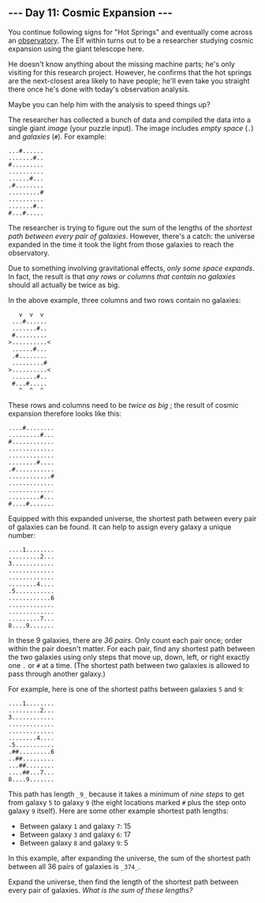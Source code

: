 ## \--- Day 11: Cosmic Expansion ---

You continue following signs for "Hot Springs" and eventually come across an
[observatory](https://en.wikipedia.org/wiki/Observatory). The Elf within turns
out to be a researcher studying cosmic expansion using the giant telescope
here.

He doesn't know anything about the missing machine parts; he's only visiting
for this research project. However, he confirms that the hot springs are the
next-closest area likely to have people; he'll even take you straight there
once he's done with today's observation analysis.

Maybe you can help him with the analysis to speed things up?

The researcher has collected a bunch of data and compiled the data into a
single giant _image_ (your puzzle input). The image includes _empty space_
(`.`) and _galaxies_ (`#`). For example:

    
    
    ...#......
    .......#..
    #.........
    ..........
    ......#...
    .#........
    .........#
    ..........
    .......#..
    #...#.....
    

The researcher is trying to figure out the sum of the lengths of the _shortest
path between every pair of galaxies_. However, there's a catch: the universe
expanded in the time it took the light from those galaxies to reach the
observatory.

Due to something involving gravitational effects, _only some space expands_.
In fact, the result is that _any rows or columns that contain no galaxies_
should all actually be twice as big.

In the above example, three columns and two rows contain no galaxies:

    
    
       v  v  v
     ...#......
     .......#..
     #.........
    >..........<
     ......#...
     .#........
     .........#
    >..........<
     .......#..
     #...#.....
       ^  ^  ^
    

These rows and columns need to be _twice as big_ ; the result of cosmic
expansion therefore looks like this:

    
    
    ....#........
    .........#...
    #............
    .............
    .............
    ........#....
    .#...........
    ............#
    .............
    .............
    .........#...
    #....#.......
    

Equipped with this expanded universe, the shortest path between every pair of
galaxies can be found. It can help to assign every galaxy a unique number:

    
    
    ....1........
    .........2...
    3............
    .............
    .............
    ........4....
    .5...........
    ............6
    .............
    .............
    .........7...
    8....9.......
    

In these 9 galaxies, there are _36 pairs_. Only count each pair once; order
within the pair doesn't matter. For each pair, find any shortest path between
the two galaxies using only steps that move up, down, left, or right exactly
one `.` or `#` at a time. (The shortest path between two galaxies is allowed
to pass through another galaxy.)

For example, here is one of the shortest paths between galaxies `5` and `9`:

    
    
    ....1........
    .........2...
    3............
    .............
    .............
    ........4....
    .5...........
    .##.........6
    ..##.........
    ...##........
    ....##...7...
    8....9.......
    

This path has length `_9_` because it takes a minimum of _nine steps_ to get
from galaxy `5` to galaxy `9` (the eight locations marked `#` plus the step
onto galaxy `9` itself). Here are some other example shortest path lengths:

  * Between galaxy `1` and galaxy `7`: 15
  * Between galaxy `3` and galaxy `6`: 17
  * Between galaxy `8` and galaxy `9`: 5

In this example, after expanding the universe, the sum of the shortest path
between all 36 pairs of galaxies is `_374_`.

Expand the universe, then find the length of the shortest path between every
pair of galaxies. _What is the sum of these lengths?_

